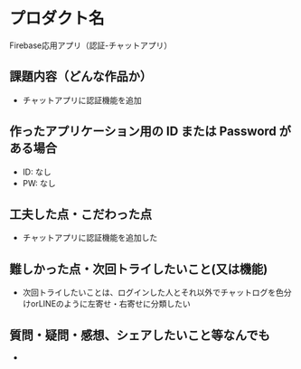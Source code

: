 # プロダクト名

Firebase応用アプリ（認証-チャットアプリ）

## 課題内容（どんな作品か）

- チャットアプリに認証機能を追加

## 作ったアプリケーション用の ID または Password がある場合

- ID: なし
- PW: なし

## 工夫した点・こだわった点

- チャットアプリに認証機能を追加した

## 難しかった点・次回トライしたいこと(又は機能)

- 次回トライしたいことは、ログインした人とそれ以外でチャットログを色分けorLINEのように左寄せ・右寄せに分類したい

## 質問・疑問・感想、シェアしたいこと等なんでも

- 
